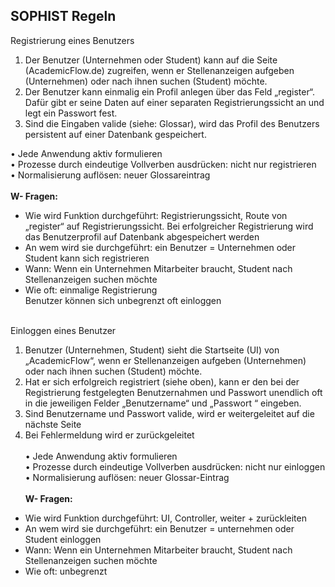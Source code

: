 ## SOPHIST Regeln
Registrierung eines Benutzers<br/>
1) Der Benutzer (Unternehmen oder Student) kann auf die Seite (AcademicFlow.de) zugreifen, wenn er Stellenanzeigen aufgeben (Unternehmen) oder nach ihnen suchen (Student) möchte.<br/>
2) Der Benutzer kann einmalig ein Profil anlegen über das Feld „register“. Dafür gibt er seine Daten auf einer separaten Registrierungssicht an und legt ein Passwort fest. <br/>
3) Sind die Eingaben valide (siehe: Glossar), wird das Profil des Benutzers persistent auf einer Datenbank gespeichert.<br/>


• Jede Anwendung aktiv formulieren<br/>
    • Prozesse durch eindeutige Vollverben ausdrücken: nicht nur registrieren<br/>
    • Normalisierung auflösen: neuer Glossareintrag <br/><br/>
**W- Fragen:**<br/>
- Wie wird Funktion durchgeführt: Registrierungssicht, Route von „register“ auf Registrierungssicht. Bei erfolgreicher Registrierung wird das Benutzerprofil auf Datenbank abgespeichert werden <br/>
- An wem wird sie durchgeführt: ein Benutzer = Unternehmen oder Student kann sich registrieren<br/>
- Wann: Wenn ein Unternehmen Mitarbeiter braucht, Student nach Stellenanzeigen suchen möchte <br/>
- Wie oft: einmalige Registrierung<br/>
Benutzer können sich unbegrenzt oft einloggen<br/><br/>

Einloggen eines Benutzer <br/>
1. Benutzer (Unternehmen, Student) sieht die Startseite (UI) von „AcademicFlow“, wenn er Stellenanzeigen aufgeben (Unternehmen) oder nach ihnen suchen (Student) möchte.
2. Hat er sich erfolgreich registriert (siehe oben), kann er den bei der Registrierung festgelegten Benutzernahmen und Passwort unendlich oft in die jeweiligen Felder „Benutzername“ und „Passwort “ eingeben.
3. Sind Benutzername und Passwort valide, wird er weitergeleitet auf die nächste Seite
4. Bei Fehlermeldung wird er zurückgeleitet <br/> <br/>
• Jede Anwendung aktiv formulieren <br/>
• Prozesse durch eindeutige Vollverben ausdrücken: nicht nur einloggen <br/>
• Normalisierung auflösen: neuer Glossar-Eintrag <br/><br/>
**W- Fragen:**<br/>
- Wie wird Funktion durchgeführt: UI, Controller, weiter + zurückleiten <br/>
- An wem wird sie durchgeführt: ein Benutzer = unternehmen oder Student einloggen <br/>
- Wann: Wenn ein Unternehmen Mitarbeiter braucht, Student nach Stellenanzeigen suchen möchte <br/>
- Wie oft: unbegrenzt
